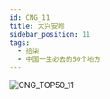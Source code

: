 ```yaml
---
id: CNG_11
title: 大兴安岭
sidebar_position: 11
tags:
  - 拾柒
  - 中国一生必去的50个地方
---
```

![CNG_TOP50_11](/img/love/CNG_TOP50/11.png)
